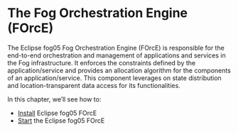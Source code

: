 # The Fog Orchestration Engine (FOrcE)

The Eclipse fog05 Fog Orchestration Engine (FOrcE) is responsible for the end-to-end orchestration and management of applications and services in the Fog infrastructure. It enforces the constraints defined by the application/service and provides an allocation algorithm for the components of an application/service. This component leverages on state distribution and location-transparent data access for its functionalities.

In this chapter, we’ll see how to:

- [Install](./force_install.md) Eclipse fog05 FOrcE
- [Start](./force_start.md) the Eclipse fog05 FOrcE